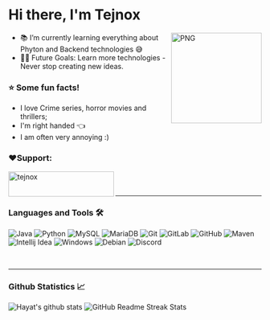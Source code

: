 # Hi there, I'm Tejnox
<img align="right" alt="PNG" height="180px" src="https://i.imgur.com/Z852S1Y.png" />

- 📚 I’m currently learning everything about Phyton and Backend technologies 😅
- 💪🏼 Future Goals: Learn more technologies - Never stop creating new ideas.

### :star: Some fun facts!
 - I love Crime series, horror movies and thrillers;
 - I'm right handed  :point_left: 
 - I am often very annoying :)

<h3 align="left">❤️Support:</h3>
<p><a href="https://www.buymeacoffee.com/tejnox"> <img align="left" src="https://cdn.buymeacoffee.com/buttons/v2/default-yellow.png" height="50" width="210" alt="tejnox" /></a></p><br><br>

---

### Languages and Tools 🛠 

![Java](http://img.shields.io/badge/-Java-5B4638?style=flat-square&logo=java&logoColor=ffffff)
![Python](http://img.shields.io/badge/-Python-3776AB?style=flat-square&logo=python&logoColor=ffffff)
![MySQL](http://img.shields.io/badge/-MySQL-FF6347?style=flat-square&logo=mysql&logoColor=ffffff)
![MariaDB](http://img.shields.io/badge/-MariaDB-32CD32?style=flat-square&logo=mariadb&logoColor=ffffff)
![Git](https://img.shields.io/badge/-Git-%23F05032?style=flat-square&logo=git&logoColor=%23ffffff)
![GitLab](https://img.shields.io/badge/-GitLab-FCA121?style=flat-square&logo=gitlab)
![GitHub](https://img.shields.io/badge/-GitHub-181717?style=flat-square&logo=github)
![Maven](http://img.shields.io/badge/-Maven-C71A36?style=flat-square&logo=apache-maven)
![Intellij Idea](http://img.shields.io/badge/-Intellij_IDEA-2C2255?style=flat-square&logo=IntelliJ-IDEA&logoColor=ffffff)
![Windows](http://img.shields.io/badge/-Windows-0078D6?style=flat-square&logo=windows&logoColor=ffffff)
![Debian](http://img.shields.io/badge/-Debian-A81D33?style=flat-square&logo=debian&logoColor=ffffff)
![Discord](https://img.shields.io/badge/-Discord-5865F2?style=flat-square&logo=discord&logoColor=%23ffffff)

<br/>

---

### Github Statistics 📈

![Hayat's github stats](https://github-readme-stats.vercel.app/api?username=Tejnox&show_icons=true&theme=tokyonight&hide_border=true&line_height=30)
![GitHub Readme Streak Stats](https://github-readme-streak-stats.herokuapp.com?user=Tejnox&theme=tokyonight&hide_border=true&date_format=j%20M%5B%20Y%5D&line_height=50)
  
<br/>



